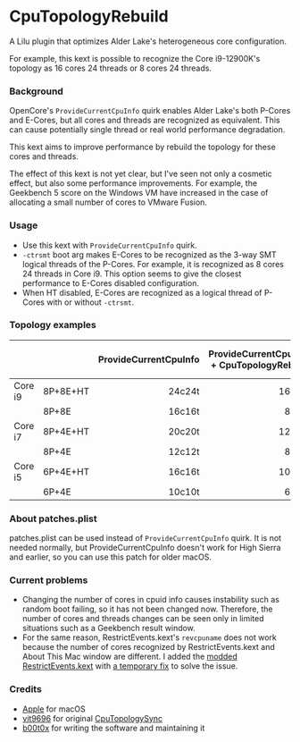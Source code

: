 # CpuTopologyRebuild
A Lilu plugin that optimizes Alder Lake's heterogeneous core configuration.

For example, this kext is possible to recognize the Core i9-12900K's topology as 16 cores 24 threads or 8 cores 24 threads.

### Background
OpenCore's `ProvideCurrentCpuInfo` quirk enables Alder Lake's both P-Cores and E-Cores, but all cores and threads are recognized as equivalent. This can cause potentially single thread or real world performance degradation.

This kext aims to improve performance by rebuild the topology for these cores and threads.

The effect of this kext is not yet clear, but I've seen not only a cosmetic effect, but also some performance improvements. For example, the Geekbench 5 score on the Windows VM have increased in the case of allocating a small number of cores to VMware Fusion.

### Usage
* Use this kext with `ProvideCurrentCpuInfo` quirk.
* `-ctrsmt` boot arg makes E-Cores to be recognized as the 3-way SMT logical threads of the P-Cores. For example, it is recognized as 8 cores 24 threads in Core i9. This option seems to give the closest performance to E-Cores disabled configuration.
* When HT disabled, E-Cores are recognized as a logical thread of P-Cores with or without `-ctrsmt`. 

### Topology examples
|||ProvideCurrentCpuInfo|ProvideCurrentCpuInfo<br>+ CpuTopologyRebuild|ProvideCurrentCpuInfo<br>+ CpuTopologyRebuild<br>+ `-ctrsmt`|
|-|:-|-:|-:|-:|
|Core i9|8P+8E+HT|24c24t|16c24t|8c24t|
|       |8P+8E   |16c16t| 8c16t|8c16t|
|Core i7|8P+4E+HT|20c20t|12c20t|8c20t|
|       |8P+4E   |12c12t| 8c12t|8c12t|
|Core i5|6P+4E+HT|16c16t|10c16t|6c16t|
|       |6P+4E   |10c10t| 6c10t|6c10t|

### About patches.plist
patches.plist can be used instead of `ProvideCurrentCpuInfo` quirk. It is not needed normally, but ProvideCurrentCpuInfo doesn't work for High Sierra and earlier, so you can use this patch for older macOS.

### Current problems
* Changing the number of cores in cpuid info causes instability such as random boot failing, so it has not been changed now. Therefore, the number of cores and threads changes can be seen only in limited situations such as a Geekbench result window.
* For the same reason, RestrictEvents.kext's `revcpuname` does not work because the number of cores recognized by RestrictEvents.kext and About This Mac window are different. I added the [modded RestrictEvents.kext](https://github.com/b00t0x/CpuTopologyRebuild/releases/download/1.0.0/RestrictEvents-1.0.6-RELEASE.zip) with [a temporary fix](https://gist.github.com/b00t0x/a13cefd4644e9d6d57908ce3420c3002#file-restrictevents-cpp-diff) to solve the issue.

### Credits
- [Apple](https://www.apple.com) for macOS
- [vit9696](https://github.com/vit9696) for original [CpuTopologySync](https://github.com/acidanthera/CpuTopologySync/tree/b2ce2619ea7e58ec4553ed3441aa03af6b771cdf)
- [b00t0x](https://github.com/b00t0x) for writing the software and maintaining it
